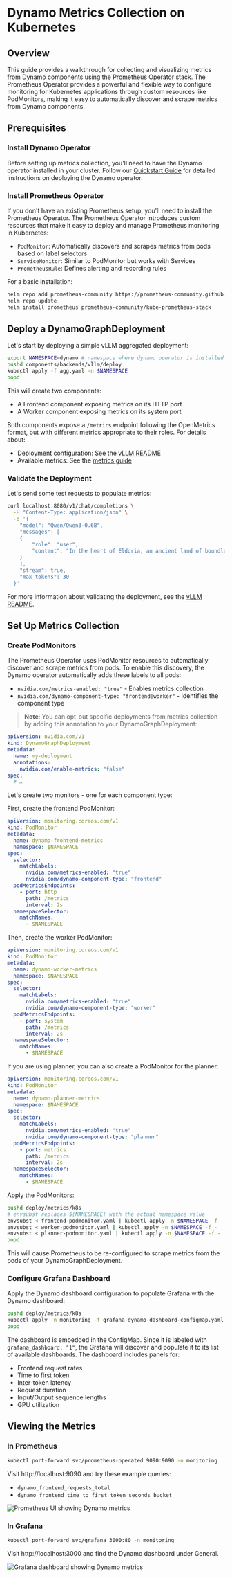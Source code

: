 # Dynamo Metrics Collection on Kubernetes

## Overview

This guide provides a walkthrough for collecting and visualizing metrics from Dynamo components using the Prometheus Operator stack. The Prometheus Operator provides a powerful and flexible way to configure monitoring for Kubernetes applications through custom resources like PodMonitors, making it easy to automatically discover and scrape metrics from Dynamo components.

## Prerequisites

### Install Dynamo Operator
Before setting up metrics collection, you'll need to have the Dynamo operator installed in your cluster. Follow our [Quickstart Guide](../dynamo_deploy/quickstart.md) for detailed instructions on deploying the Dynamo operator.

### Install Prometheus Operator
If you don't have an existing Prometheus setup, you'll need to install the Prometheus Operator. The Prometheus Operator introduces custom resources that make it easy to deploy and manage Prometheus monitoring in Kubernetes:

- `PodMonitor`: Automatically discovers and scrapes metrics from pods based on label selectors
- `ServiceMonitor`: Similar to PodMonitor but works with Services
- `PrometheusRule`: Defines alerting and recording rules

For a basic installation:
```bash
helm repo add prometheus-community https://prometheus-community.github.io/helm-charts
helm repo update
helm install prometheus prometheus-community/kube-prometheus-stack
```

## Deploy a DynamoGraphDeployment

Let's start by deploying a simple vLLM aggregated deployment:

```bash
export NAMESPACE=dynamo # namespace where dynamo operator is installed
pushd components/backends/vllm/deploy
kubectl apply -f agg.yaml -n $NAMESPACE
popd
```

This will create two components:
- A Frontend component exposing metrics on its HTTP port
- A Worker component exposing metrics on its system port

Both components expose a `/metrics` endpoint following the OpenMetrics format, but with different metrics appropriate to their roles. For details about:
- Deployment configuration: See the [vLLM README](../../../../components/backends/vllm/README.md)
- Available metrics: See the [metrics guide](../metrics.md)

### Validate the Deployment

Let's send some test requests to populate metrics:

```bash
curl localhost:8080/v1/chat/completions \
  -H "Content-Type: application/json" \
  -d '{
    "model": "Qwen/Qwen3-0.6B",
    "messages": [
    {
        "role": "user",
        "content": "In the heart of Eldoria, an ancient land of boundless magic and mysterious creatures, lies the long-forgotten city of Aeloria. Once a beacon of knowledge and power, Aeloria was buried beneath the shifting sands of time, lost to the world for centuries. You are an intrepid explorer, known for your unparalleled curiosity and courage, who has stumbled upon an ancient map hinting at ests that Aeloria holds a secret so profound that it has the potential to reshape the very fabric of reality. Your journey will take you through treacherous deserts, enchanted forests, and across perilous mountain ranges. Your Task: Character Background: Develop a detailed background for your character. Describe their motivations for seeking out Aeloria, their skills and weaknesses, and any personal connections to the ancient city or its legends. Are they driven by a quest for knowledge, a search for lost familt clue is hidden."
    }
    ],
    "stream": true,
    "max_tokens": 30
  }'
```

For more information about validating the deployment, see the [vLLM README](../../../../components/backends/vllm/README.md).

## Set Up Metrics Collection

### Create PodMonitors

The Prometheus Operator uses PodMonitor resources to automatically discover and scrape metrics from pods. To enable this discovery, the Dynamo operator automatically adds these labels to all pods:
- `nvidia.com/metrics-enabled: "true"` - Enables metrics collection
- `nvidia.com/dynamo-component-type: "frontend|worker"` - Identifies the component type

> **Note**: You can opt-out specific deployments from metrics collection by adding this annotation to your DynamoGraphDeployment:
```yaml
apiVersion: nvidia.com/v1
kind: DynamoGraphDeployment
metadata:
  name: my-deployment
  annotations:
    nvidia.com/enable-metrics: "false"
spec:
  # …
```

Let's create two monitors - one for each component type:

First, create the frontend PodMonitor:

```yaml
apiVersion: monitoring.coreos.com/v1
kind: PodMonitor
metadata:
  name: dynamo-frontend-metrics
  namespace: $NAMESPACE
spec:
  selector:
    matchLabels:
      nvidia.com/metrics-enabled: "true"
      nvidia.com/dynamo-component-type: "frontend"
  podMetricsEndpoints:
    - port: http
      path: /metrics
      interval: 2s
  namespaceSelector:
    matchNames:
      - $NAMESPACE
```

Then, create the worker PodMonitor:

```yaml
apiVersion: monitoring.coreos.com/v1
kind: PodMonitor
metadata:
  name: dynamo-worker-metrics
  namespace: $NAMESPACE
spec:
  selector:
    matchLabels:
      nvidia.com/metrics-enabled: "true"
      nvidia.com/dynamo-component-type: "worker"
  podMetricsEndpoints:
    - port: system
      path: /metrics
      interval: 2s
  namespaceSelector:
    matchNames:
      - $NAMESPACE
```

If you are using planner, you can also create a PodMonitor for the planner:
```yaml
apiVersion: monitoring.coreos.com/v1
kind: PodMonitor
metadata:
  name: dynamo-planner-metrics
  namespace: $NAMESPACE
spec:
  selector:
    matchLabels:
      nvidia.com/metrics-enabled: "true"
      nvidia.com/dynamo-component-type: "planner"
  podMetricsEndpoints:
    - port: metrics
      path: /metrics
      interval: 2s
  namespaceSelector:
    matchNames:
      - $NAMESPACE
```

Apply the PodMonitors:
```bash
pushd deploy/metrics/k8s
# envsubst replaces ${NAMESPACE} with the actual namespace value
envsubst < frontend-podmonitor.yaml | kubectl apply -n $NAMESPACE -f -
envsubst < worker-podmonitor.yaml | kubectl apply -n $NAMESPACE -f -
envsubst < planner-podmonitor.yaml | kubectl apply -n $NAMESPACE -f -
popd
```

This will cause Prometheus to be re-configured to scrape metrics from the pods of your DynamoGraphDeployment.

### Configure Grafana Dashboard

Apply the Dynamo dashboard configuration to populate Grafana with the Dynamo dashboard:
```bash
pushd deploy/metrics/k8s
kubectl apply -n monitoring -f grafana-dynamo-dashboard-configmap.yaml
popd
```

The dashboard is embedded in the ConfigMap. Since it is labeled with `grafana_dashboard: "1"`, the Grafana will discover and populate it to its list of available dashboards. The dashboard includes panels for:
- Frontend request rates
- Time to first token
- Inter-token latency
- Request duration
- Input/Output sequence lengths
- GPU utilization

## Viewing the Metrics

### In Prometheus
```bash
kubectl port-forward svc/prometheus-operated 9090:9090 -n monitoring
```

Visit http://localhost:9090 and try these example queries:
- `dynamo_frontend_requests_total`
- `dynamo_frontend_time_to_first_token_seconds_bucket`

![Prometheus UI showing Dynamo metrics](../../images/prometheus-k8s.png)

### In Grafana
```bash
kubectl port-forward svc/grafana 3000:80 -n monitoring
```

Visit http://localhost:3000 and find the Dynamo dashboard under General.

![Grafana dashboard showing Dynamo metrics](../../images/grafana-k8s.png)

